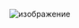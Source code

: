 ![изображение](https://github.com/Vaderiana/reports/assets/120415111/66c8482c-97d2-4f0e-baee-3f907b76eb58)
